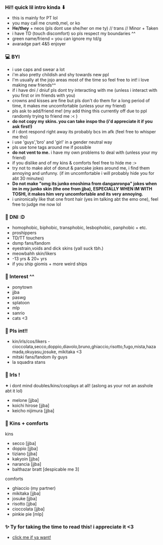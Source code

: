 ### Hi!! quick lil intro kinda ⬇︎

-  this is mainly for PT lol
- you may call me crumb,mel, or ko
- **He/they** + neos (pls dont use she/her on me ty) // trans // Minor + Taken
- i have TD (touch discomfort) so pls respect my boundaries ^^
- green name/friend = you can ignore my td/g
- avaradge part 4&5 enjoyer

### 💻 BYI
- i use caps and swear a lot
- i'm also pretty childish and shy towards new ppl
- I'm usually at the jojo areas most of the time so feel free to int! i love making new friends^^
- if i have dni / dniuf pls dont try interacting with me (unless i interact with you first or im friends with you)
- crowns and kisses are fine but pls don't do them for a long period of time, it makes me uncomfortable (unless your my friend)
- pls ask to add/friend me! (my add thing this currently off due to ppl randomly trying to friend me :< )
- **do not copy my skins. you can take inspo tho (i'd appreciate it if you ask first!)**
- if i dont respond right away its probably bcs im afk (feel free to whisper me tho)
- i use 'guys','bro' and 'girl' in a gender neutral way
- pls use tone tags around me if possible
- **do not vent to me.** i have my own problems to deal with (unless your my friend)
- if you dislike and of my kins & comforts feel free to hide me :>
- try not to make alot of donut & pancake jokes around me, i find them annoying and unfunny. (if im uncomfortable i will probably hide you for abt 30 minutes)
- **Do not make "omg its junko enoshima from danganronpa" jokes when im in my junko skin (the one from jjba), ESPECIALLY WHEN IM WITH TOSHI, it makes him very uncomfortable and its very annoying.**
- i unironically like that one front hair (yes im talking abt the emo one), feel free to judge me now lol

### 👾 DNI :D
-  homophobic, biphobic, transphobic, lesbophobic, panphobic + etc.
- proshippers
- TD/TT touchers
- dsmp fans/fandom
- eyestrain,voids and dick skins (yall suck tbh.)
- meowbahh skin/likers 
- -13 yrs & 20+ yrs
- if you ship giomis + more weird ships

### 🎲 Interest ^^
- ponytown
- jjba
- paswg
- splatoon
- mlp
- sanrio
- cats <3

### 💫 Pls int!!
- kin/irls/cos/likers - cioccolata,secco,doppio,diavolo,bruno,ghiaccio,risotto,fugo,mista,hazamada,okuyasu,josuke, mikitaka <3
- mitski fans/fandom ily guys
- la squadra stans

### 💖 Irls !
✦  i dont mind doubles/kins/cosplays at all! (aslong as your not an asshole abt it lol)
- melone [jjba]
- koichi hirose [jjba]
- keicho nijimura [jjba]

### 🍉 Kins + comforts
kins
- secco [jjba]
- doppio [jjba]
- tiziano [jjba]
- kakyoin [jjba]
- narancia [jjba]
- balthazar bratt [despicable me 3]

comforts
- ghiaccio (my partner)
- mikitaka [jjba]
- josuke [jjba]
- risotto [jjba]
- cioccolata [jjba] 
- pinkie pie [mlp]


### ✨ Ty for taking the time to read this! i appreciate it <3
- [click me if ya want!](https://youtu.be/YLRVGrY5lC8)

